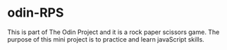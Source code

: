 # odin-RPS
This is part of The Odin Project and it is a rock paper scissors game. The purpose of this mini project is to practice and learn javaScript skills.


